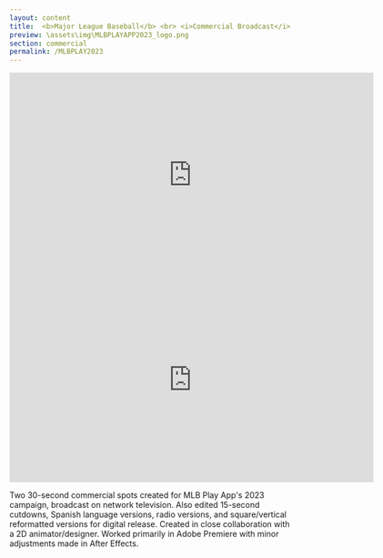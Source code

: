 ```yaml
---
layout: content
title:  <b>Major League Baseball</b> <br> <i>Commercial Broadcast</i>
preview: \assets\img\MLBPLAYAPP2023_logo.png
section: commercial
permalink: /MLBPLAY2023
---
```



<iframe src="https://player.vimeo.com/video/819288808?h=b3dd293bdf" width="640" height="360" frameborder="0" allow="autoplay; fullscreen; picture-in-picture" allowfullscreen></iframe>

<iframe src="https://player.vimeo.com/video/819288350?h=5d406d9e17" width="640" height="360" frameborder="0" allow="autoplay; fullscreen; picture-in-picture" allowfullscreen></iframe>



Two 30-second commercial spots created for MLB Play App's 2023 campaign, broadcast on network television. 
Also edited 15-second cutdowns, Spanish language versions, radio versions, and square/vertical reformatted versions for digital release.
Created in close collaboration with a 2D animator/designer. Worked primarily in Adobe Premiere with minor adjustments made in After Effects.



